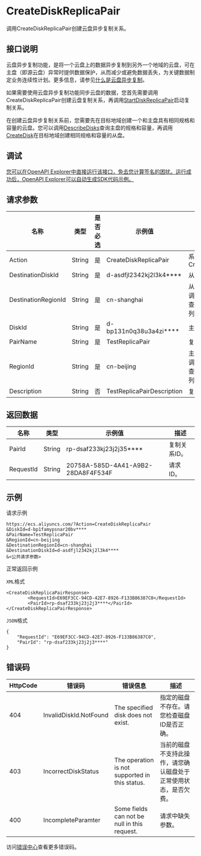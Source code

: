 # CreateDiskReplicaPair

调用CreateDiskReplicaPair创建云盘异步复制关系。

## 接口说明

云盘异步复制功能，是将一个云盘上的数据异步复制到另外一个地域的云盘，可在主盘（即源云盘）异常时提供数据保护，从而减少或避免数据丢失，为关键数据制定业务连续性计划。更多信息，请参见[什么是云盘异步复制](~~208904~~)。

如果需要使用云盘异步复制功能同步云盘的数据，您首先需要调用CreateDiskReplicaPair创建云盘复制关系，再调用[StartDiskReplicaPair](~~209199~~)启动复制关系。

在创建云盘异步复制关系前，您需要先在目标地域创建一个和主盘具有相同规格和容量的云盘。您可以调用[DescribeDisks](~~25514~~)查询主盘的规格和容量，再调用[CreateDisk](~~25513~~)在目标地域创建相同规格和容量的从盘。

## 调试

[您可以在OpenAPI Explorer中直接运行该接口，免去您计算签名的困扰。运行成功后，OpenAPI Explorer可以自动生成SDK代码示例。](https://api.aliyun.com/#product=Ecs&api=CreateDiskReplicaPair&type=RPC&version=2014-05-26)

## 请求参数

|名称|类型|是否必选|示例值|描述|
|--|--|----|---|--|
|Action|String|是|CreateDiskReplicaPair|系统规定参数。取值：CreateDiskReplicaPair |
|DestinationDiskId|String|是|d-asdfjl2342kj2l3k4\*\*\*\*|从盘的云盘ID。 |
|DestinationRegionId|String|是|cn-shanghai|从盘所属地域。您可以调用[DescribeRegions](~~25609~~)查看最新的阿里云地域列表。 |
|DiskId|String|是|d-bp131n0q38u3a4zi\*\*\*\*|主盘的云盘ID。 |
|PairName|String|是|TestReplicaPair|复制关系名称。 |
|RegionId|String|是|cn-beijing|主盘所属地域。您可以调用[DescribeRegions](~~25609~~)查看最新的阿里云地域列表。 |
|Description|String|否|TestReplicaPairDescription|复制关系的描述信息。 |

## 返回数据

|名称|类型|示例值|描述|
|--|--|---|--|
|PairId|String|rp-dsaf233kj23j2j35\*\*\*\*|复制关系ID。 |
|RequestId|String|20758A-585D-4A41-A9B2-28DA8F4F534F|请求ID。 |

## 示例

请求示例

```
https://ecs.aliyuncs.com/?Action=CreateDiskReplicaPair
&DiskId=d-bp1famypsnar20bv****
&PairName=TestReplicaPair
&RegionId=cn-beijing
&DestinationRegionId=cn-shanghai
&DestinationDiskId=d-asdfjl2342kj2l3k4****
&<公共请求参数>
```

正常返回示例

`XML`格式

```
<CreateDiskReplicaPairResponse>
        <RequestId>E69EF3CC-94CD-42E7-8926-F133B86387C0</RequestId>
        <PairId>rp-dsaf233kj23j2j3****</PairId>
</CreateDiskReplicaPairResponse>
```

`JSON`格式

```
{
    "RequestId": "E69EF3CC-94CD-42E7-8926-F133B86387C0",
    "PairId": "rp-dsaf233kj23j2j3****"
}
```

## 错误码

|HttpCode|错误码|错误信息|描述|
|--------|---|----|--|
|404|InvalidDiskId.NotFound|The specified disk does not exist.|指定的磁盘不存在。请您检查磁盘ID是否正确。|
|403|IncorrectDiskStatus|The operation is not supported in this status.|当前的磁盘不支持此操作，请您确认磁盘处于正常使用状态，是否欠费。|
|400|IncompleteParamter|Some fields can not be null in this request.|请求中缺失参数。|

访问[错误中心](https://error-center.alibabacloud.com/status/product/Ecs)查看更多错误码。

